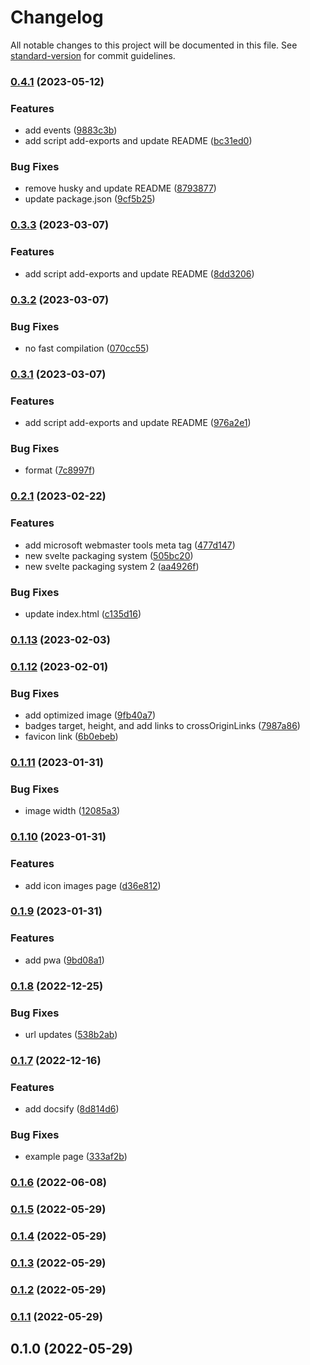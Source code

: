 # Changelog

All notable changes to this project will be documented in this file. See [standard-version](https://github.com/conventional-changelog/standard-version) for commit guidelines.

### [0.4.1](https://github.com/shinokada/svelte-remix-icons/compare/v0.3.3...v0.4.1) (2023-05-12)

### Features

- add events ([9883c3b](https://github.com/shinokada/svelte-remix-icons/commit/9883c3b9548af7a11d3cca889d566747979980e1))
- add script add-exports and update README ([bc31ed0](https://github.com/shinokada/svelte-remix-icons/commit/bc31ed03cd5deb65d9bf9fda19ce9628ceca12bf))

### Bug Fixes

- remove husky and update README ([8793877](https://github.com/shinokada/svelte-remix-icons/commit/87938771a205380e3a7e23bc95e9a0081b06526e))
- update package.json ([9cf5b25](https://github.com/shinokada/svelte-remix-icons/commit/9cf5b252e351d0fc1094529bddab6867c1224089))

### [0.3.3](https://github.com/shinokada/svelte-remix-icons/compare/v0.3.2...v0.3.3) (2023-03-07)

### Features

- add script add-exports and update README ([8dd3206](https://github.com/shinokada/svelte-remix-icons/commit/8dd32064d13f2ae02ab6145518b559f958f6dad7))

### [0.3.2](https://github.com/shinokada/svelte-remix-icons/compare/v0.3.1...v0.3.2) (2023-03-07)

### Bug Fixes

- no fast compilation ([070cc55](https://github.com/shinokada/svelte-remix-icons/commit/070cc556384d9a91ad15bc1bea37ad3c6756a17d))

### [0.3.1](https://github.com/shinokada/svelte-remix-icons/compare/v0.2.1...v0.3.1) (2023-03-07)

### Features

- add script add-exports and update README ([976a2e1](https://github.com/shinokada/svelte-remix-icons/commit/976a2e1b95e2ea82eeff749bcc8429b78a9791ca))

### Bug Fixes

- format ([7c8997f](https://github.com/shinokada/svelte-remix-icons/commit/7c8997fe6342edc9862c8a44a3fb9cd4837432c3))

### [0.2.1](https://github.com/shinokada/svelte-remix-icons/compare/v0.1.13...v0.2.1) (2023-02-22)

### Features

- add microsoft webmaster tools meta tag ([477d147](https://github.com/shinokada/svelte-remix-icons/commit/477d147a475cf351fa82b9626e87e1238c5afee8))
- new svelte packaging system ([505bc20](https://github.com/shinokada/svelte-remix-icons/commit/505bc205e4cd228588874a1911cc403c3a0d3fea))
- new svelte packaging system 2 ([aa4926f](https://github.com/shinokada/svelte-remix-icons/commit/aa4926f64386dfa150bfa61cdb62d29d512cc6b7))

### Bug Fixes

- update index.html ([c135d16](https://github.com/shinokada/svelte-remix-icons/commit/c135d16995a236ae1a511bb26b88e2677a4a26aa))

### [0.1.13](https://github.com/shinokada/svelte-remix-icons/compare/v0.1.12...v0.1.13) (2023-02-03)

### [0.1.12](https://github.com/shinokada/svelte-remix-icons/compare/v0.1.11...v0.1.12) (2023-02-01)

### Bug Fixes

- add optimized image ([9fb40a7](https://github.com/shinokada/svelte-remix-icons/commit/9fb40a70a551fd35d0594c50abdf090fc182b62c))
- badges target, height, and add links to crossOriginLinks ([7987a86](https://github.com/shinokada/svelte-remix-icons/commit/7987a862dafd777c0b7d39f6e7b3375977d52fe5))
- favicon link ([6b0ebeb](https://github.com/shinokada/svelte-remix-icons/commit/6b0ebeb4e77c2fb807c017d34efbb9663e60486f))

### [0.1.11](https://github.com/shinokada/svelte-remix-icons/compare/v0.1.10...v0.1.11) (2023-01-31)

### Bug Fixes

- image width ([12085a3](https://github.com/shinokada/svelte-remix-icons/commit/12085a3043fe012c7f058d3991c2ca63b09edc73))

### [0.1.10](https://github.com/shinokada/svelte-remix-icons/compare/v0.1.9...v0.1.10) (2023-01-31)

### Features

- add icon images page ([d36e812](https://github.com/shinokada/svelte-remix-icons/commit/d36e812185dd945d75bc7a3f3b06efdca07d0e15))

### [0.1.9](https://github.com/shinokada/svelte-remix-icons/compare/v0.1.8...v0.1.9) (2023-01-31)

### Features

- add pwa ([9bd08a1](https://github.com/shinokada/svelte-remix-icons/commit/9bd08a16ced80fd53f3ab62681e38788d929deb1))

### [0.1.8](https://github.com/shinokada/svelte-remix-icons/compare/v0.1.7...v0.1.8) (2022-12-25)

### Bug Fixes

- url updates ([538b2ab](https://github.com/shinokada/svelte-remix-icons/commit/538b2ab67510ea9cb43d70f74d90202ce9846d2f))

### [0.1.7](https://github.com/shinokada/svelte-remix-icons/compare/v0.1.6...v0.1.7) (2022-12-16)

### Features

- add docsify ([8d814d6](https://github.com/shinokada/svelte-remix-icons/commit/8d814d6d5c9121cf5a8f07e3ee6df5d58bad5f8a))

### Bug Fixes

- example page ([333af2b](https://github.com/shinokada/svelte-remix-icons/commit/333af2b001e94b524ddaf465cf17ddedc9559968))

### [0.1.6](https://github.com/shinokada/svelte-remix-icons/compare/v0.1.5...v0.1.6) (2022-06-08)

### [0.1.5](https://github.com/shinokada/svelte-remix-icons/compare/v0.1.4...v0.1.5) (2022-05-29)

### [0.1.4](https://github.com/shinokada/svelte-remix-icons/compare/v0.1.3...v0.1.4) (2022-05-29)

### [0.1.3](https://github.com/shinokada/svelte-remix-icons/compare/v0.1.2...v0.1.3) (2022-05-29)

### [0.1.2](https://github.com/shinokada/svelte-remix-icons/compare/v0.1.1...v0.1.2) (2022-05-29)

### [0.1.1](https://github.com/shinokada/svelte-remix-icons/compare/v0.1.0...v0.1.1) (2022-05-29)

## 0.1.0 (2022-05-29)
